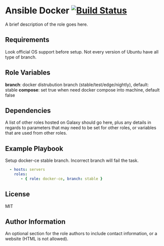 Ansible Docker [![Build Status](https://travis-ci.org/FinalDes/ansible-docker-ce.svg?branch=master)](https://travis-ci.org/FinalDes/ansible-docker-ce)
=========

A brief description of the role goes here.

Requirements
------------

Look official OS support before setup. Not every version of Ubuntu have all type of branch.

Role Variables
--------------
**branch**: docker distrubution branch (stable/test/edge/nightly), default: stable
**compose**: set true when need docker compose into machine, default false

Dependencies
------------

A list of other roles hosted on Galaxy should go here, plus any details in regards to parameters that may need to be set for other roles, or variables that are used from other roles.

Example Playbook
----------------

Setup docker-ce stable branch. Incorrect branch will fail the task.

``` YAML
  - hosts: servers
    roles:
       - { role: docker-ce, branch: stable }
```

License
-------

MIT

Author Information
------------------

An optional section for the role authors to include contact information, or a website (HTML is not allowed).
